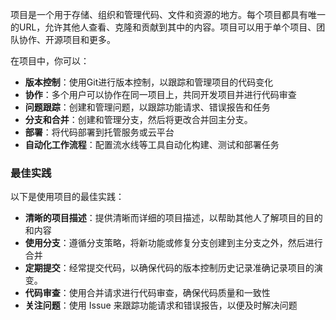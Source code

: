项目是一个用于存储、组织和管理代码、文件和资源的地方。每个项目都具有唯一的URL，允许其他人查看、克隆和贡献到其中的内容。项目可以用于单个项目、团队协作、开源项目和更多。

在项目中，你可以：

- **版本控制**：使用Git进行版本控制，以跟踪和管理项目的代码变化
- **协作**：多个用户可以协作在同一项目上，共同开发项目并进行代码审查
- **问题跟踪**：创建和管理问题，以跟踪功能请求、错误报告和任务
- **分支和合并**：创建和管理分支，然后将更改合并回主分支。
- **部署**：将代码部署到托管服务或云平台
- **自动化工作流程**：配置流水线等工具自动化构建、测试和部署任务

### 最佳实践

以下是使用项目的最佳实践：

- **清晰的项目描述**：提供清晰而详细的项目描述，以帮助其他人了解项目的目的和内容
- **使用分支**：遵循分支策略，将新功能或修复分支创建到主分支之外，然后进行合并
- **定期提交**：经常提交代码，以确保代码的版本控制历史记录准确记录项目的演变。
- **代码审查**：使用合并请求进行代码审查，确保代码质量和一致性
- **关注问题**：使用 Issue 来跟踪功能请求和错误报告，以便及时解决问题